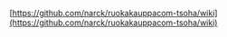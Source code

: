 [https://github.com/narck/ruokakauppacom-tsoha/wiki](https://github.com/narck/ruokakauppacom-tsoha/wiki)
